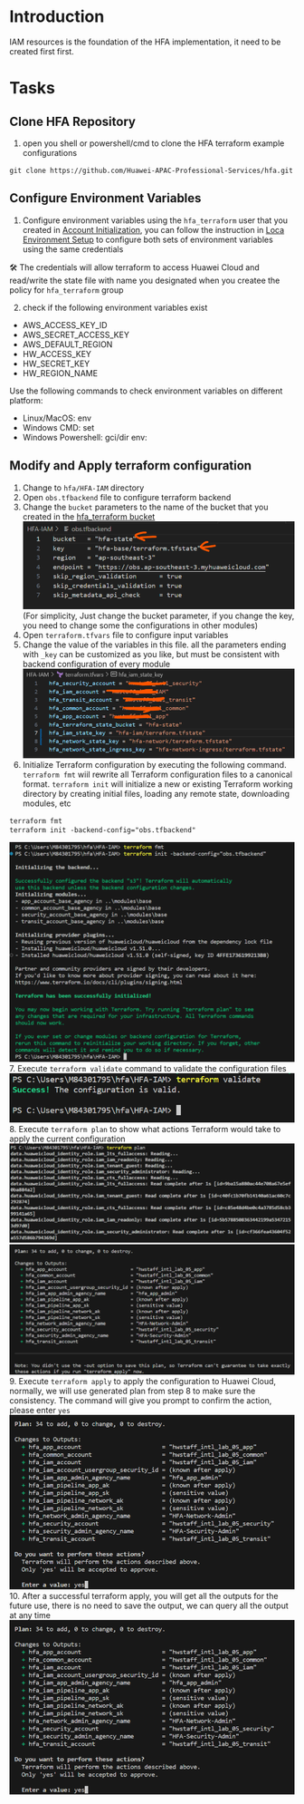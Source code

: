 # Introduction
IAM resources is the foundation of the HFA implementation, it need to be created first first.

# Tasks
## Clone HFA Repository
1. open you shell or powershell/cmd to clone the HFA terraform example configurations
```
git clone https://github.com/Huawei-APAC-Professional-Services/hfa.git
```

## Configure Environment Variables
1. Configure environment variables using the `hfa_terraform` user that you created in [Account Initialization](02_Account_Initialization.md#create-hfa_terraform-user-and-user-group), you can follow the instruction in [Loca Environment Setup](./03_Local_Env_Setup.md#configure-environment-variables) to configure both sets of environment variables using the same credentials

:hammer_and_wrench: The credentials will allow terraform to access Huawei Cloud and read/write the state file with name you designated when you createe the policy for `hfa_terraform` group

2. check if the following environment variables exist
* AWS_ACCESS_KEY_ID
* AWS_SECRET_ACCESS_KEY
* AWS_DEFAULT_REGION
* HW_ACCESS_KEY
* HW_SECRET_KEY
* HW_REGION_NAME

Use the following commands to check environment variables on different platform:
* Linux/MacOS: env
* Windows CMD: set
* Windows Powershell: gci/dir env:

## Modify and Apply terraform configuration
1. Change to  `hfa/HFA-IAM` directory
2. Open `obs.tfbackend` file to configure terraform backend
3. Change the `bucket` parameters to the name of the bucket that you created in the [hfa_terraform bucket](./02_Account_Initialization.md#create-a-obs-bucket-for-terraform-state-storage)
![001_tfbackend](./images/IAM_Account/001_Changetfbackend.png)(For simplicity, Just change the bucket parameter, if you change the key, you need to change some the configurations in other modules)
4. Open `terraform.tfvars` file to configure input variables
5. Change the value of the variables in this file. all the parameters ending with `_key` can be customized as you like, but must be consistent with backend configuration of every module
![iamtfvars](./images/IAM_Account/002_Changetfvars.png)
6. Initialize Terraform configuration by executing the following command. `terraform fmt` wiil rewrite all Terraform configuration files to a canonical format. `terraform init` will initialize a new or existing Terraform working directory by creating
  initial files, loading any remote state, downloading modules, etc
```
terraform fmt
terraform init -backend-config="obs.tfbackend"
```
![TerraformInitialization](./images/IAM_Account/003_Terraform_Initialization.png)
7. Execute `terraform validate` command to validate the configuration files
![TerraformValidation](./images/IAM_Account/004_Terraform_Validation.png)
8. Execute `terraform plan` to show what actions Terraform would take to apply the current configuration
![TerraformPlan](./images/IAM_Account/005_Terraform_Plan_01.png)
![TerraformPlan](./images/IAM_Account/005_Terraform_Plan_02.png)
9. Execute `terraform apply` to apply the configuration to Huawei Cloud, normally, we will use generated plan from step 8 to make sure the consistency. The command will give you prompt to confirm the action, please enter `yes`
![TerraformApply](./images/IAM_Account/005_Terraform_Apply_01.png)
10. After a successful terraform apply, you will get all the outputs for the future use, there is no need to save the output, we can query all the output at any time
![TerraformApplyResult](./images/IAM_Account/006_Terraform_ApplyResult_01.png)
